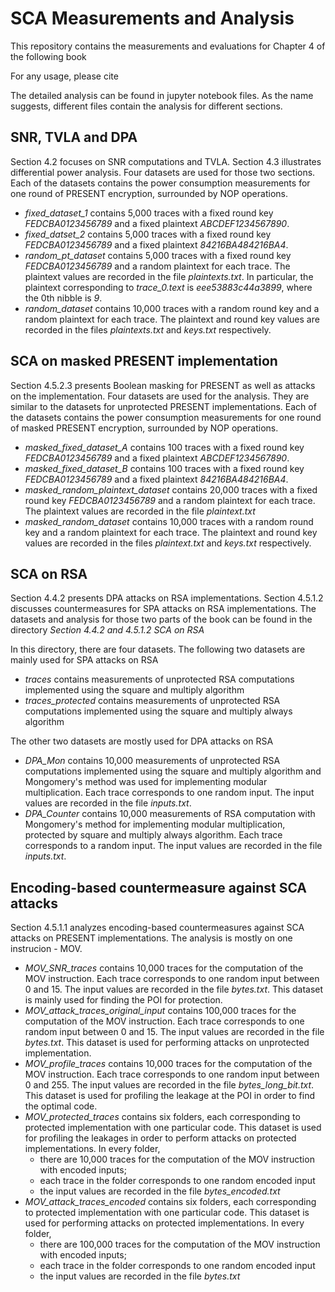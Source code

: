 # SCA Measurements and Analysis
This repository contains the measurements and evaluations for Chapter 4 of the following book


For any usage, please cite

The detailed analysis can be found in jupyter notebook files. As the name suggests, different files contain the analysis for different sections.

## SNR, TVLA and DPA
Section 4.2 focuses on SNR computations and TVLA. Section 4.3 illustrates differential power analysis.
Four datasets are used for those two sections.
Each of the datasets contains the power consumption measurements for one round of PRESENT encryption, surrounded by NOP operations.
- _fixed_dataset_1_ contains 5,000 traces with a fixed round key _FEDCBA0123456789_ and a fixed plaintext _ABCDEF1234567890_. 
- _fixed_datset_2_ contains 5,000 traces with a fixed round key _FEDCBA0123456789_ and a fixed plaintext _84216BA484216BA4_.
- _random_pt_dataset_ contains 5,000 traces with a fixed round key _FEDCBA0123456789_ and a random plaintext for each trace. The plaintext values are recorded in the file _plaintexts.txt_. In particular, the plaintext corresponding to _trace_0.text_ is _eee53883c44a3899_, where the 0th nibble is _9_.
- _random_dataset_ contains 10,000 traces with a random round key and a random plaintext for each trace. The plaintext and round key values are recorded in the files _plaintexts.txt_ and _keys.txt_ respectively.

## SCA on masked PRESENT implementation
Section 4.5.2.3 presents Boolean masking for PRESENT as well as attacks on the implementation. Four datasets are used for the analysis. They are similar to the datasets for unprotected PRESENT implementations.
Each of the datasets contains the power consumption measurements for one round of masked PRESENT encryption, surrounded by NOP operations.
- _masked_fixed_dataset_A_ contains 100 traces with a fixed round key _FEDCBA0123456789_ and a fixed plaintext _ABCDEF1234567890_.
- _masked_fixed_dataset_B_ contains 100 traces with a fixed round key _FEDCBA0123456789_ and a fixed plaintext _84216BA484216BA4_.
- _masked_random_plaintext_dataset_ contains 20,000 traces with a fixed round key _FEDCBA0123456789_ and a random plaintext for each trace. The plaintext values are recorded in the file _plaintext.txt_
- _masked_random_dataset_ contains 10,000 traces with a random round key and a random plaintext for each trace. The plaintext and round key values are recorded in the files _plaintext.txt_ and _keys.txt_ respectively.

## SCA on RSA
Section 4.4.2 presents DPA attacks on RSA implementations.
Section 4.5.1.2 discusses countermeasures for SPA attacks on RSA implementations.
The datasets and analysis for those two parts of the book can be found in the directory _Section 4.4.2 and 4.5.1.2 SCA on RSA_

In this directory, there are four datasets. The following two datasets are mainly used for SPA attacks on RSA
- _traces_ contains measurements of unprotected RSA computations implemented using the square and multiply algorithm
- _traces_protected_ contains measurements of unprotected RSA computations implemented using the square and multiply always algorithm

The other two datasets are mostly used for DPA attacks on RSA
- _DPA_Mon_ contains 10,000 measurements of unprotected RSA computations implemented using the square and multiply algorithm and Mongomery's method was used for implementing modular multiplication. Each trace corresponds to one random input. The input values are recorded in the file _inputs.txt_.
- _DPA_Counter_ contains 10,000 measurements of RSA computation with Mongomery's method for implementing modular multiplication, protected by square and multiply always algorithm. Each trace corresponds to a random input. The input values are recorded in the file _inputs.txt_.

## Encoding-based countermeasure against SCA attacks
Section 4.5.1.1 analyzes encoding-based countermeasures against SCA attacks on PRESENT implementations. The analysis is mostly on one instrucion - MOV.
- _MOV_SNR_traces_ contains 10,000 traces for the computation of the MOV instruction. Each trace corresponds to one random input between 0 and 15. The input values are recorded in the file _bytes.txt_. This dataset is mainly used for finding the POI for protection.
- _MOV_attack_traces_original_input_ contains 100,000 traces for the computation of the MOV instruction. Each trace corresponds to one random input between 0 and 15. The input values are recorded in the file _bytes.txt_. This dataset is used for performing attacks on unprotected implementation.
- _MOV_profile_traces_ contains 10,000 traces for the computation of the MOV instruction. Each trace corresponds to one random input between 0 and 255. The input values are recorded in the file _bytes_long_bit.txt_. This dataset is used for profiling the leakage at the POI in order to find the optimal code.
- _MOV_protected_traces_ contains six folders, each corresponding to protected implementation with one particular code. This dataset is used for profiling the leakages in order to perform attacks on protected implementations. In every folder,
  - there are 10,000 traces for the computation of the MOV instruction with encoded inputs;
  - each trace in the folder corresponds to one random encoded input
  - the input values are recorded in the file _bytes_encoded.txt_
- _MOV_attack_traces_encoded_ contains six folders, each corresponding to protected implementation with one particular code. This dataset is used for performing attacks on protected implementations. In every folder,
  - there are 100,000 traces for the computation of the MOV instruction with encoded inputs;
  - each trace in the folder corresponds to one random encoded input
  - the input values are recorded in the file _bytes.txt_

